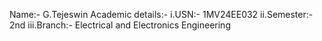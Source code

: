 Name:- G.Tejeswin
Academic details:- 
i.USN:- 1MV24EE032
ii.Semester:- 2nd
iii.Branch:- Electrical and Electronics Engineering

